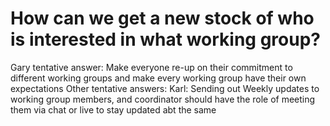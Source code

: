 # How can we get a new stock of who is interested in what working group?

Gary tentative answer: Make everyone re-up on their commitment to different working groups and make every working group have their own expectations
Other tentative answers: Karl: Sending out Weekly updates to working group members, and coordinator should have the role of meeting them via chat or live to stay updated abt the same